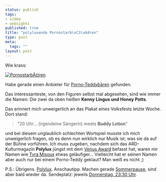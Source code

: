 ```yaml
--- 
status: publish
tags: 
- video
- websights
published: true
title: "polyluxende Pornostarb\xC3\xA4ren"
type: post
meta: 
  tags: ""
layout: post
---
```

Wie krass:

<a href="http://www.pornstarbears.com/"><img src='http://fredericiana.de/uploads/thumb-050706pornostarbaeren.jpg' alt='Pornostarb&Atilde;&curren;ren' class="centered" /></a>

Habe gerade einen Anbieter für <a href="http://www.pornstarbears.com/">Porno-Teddybären</a> gefunden.

Das interessanteste, von den Figuren selbst mal abgesehen, sind wie immer die Namen: Die zwei da oben heißen <strong>Kenny Lingus und Honey Potts</strong>.
<!--more-->
Das erinnert mich unweigerlich an das Plakat eines Volksfests letzte Woche. Dort stand:

<blockquote>"20 Uhr...  (irgendeine Sängerin) meets <strong>Buddy Lotion</strong>"</blockquote>

und bei diesem unglaublich schlechten Wortspiel musste ich mich unweigerlich fragen, ob es denn nun wirklich nur Musik ist, was sie da auf der Bühne vorführen. Ich muss zugeben, nachdem sich das ARD-Kulturmagazin <strong>Polylux</strong> jüngst mit dem <a href="http://de.wikipedia.org/wiki/Venus_%28Preis%29">Venus Award</a> befasst hat, waren mir Namen wie <a href="http://de.wikipedia.org/wiki/Tyra_Misoux">Tyra Misoux</a> etwas geläufiger... Vielleicht hat er seinen Namen aber auch nur bei einem Porno-Teddy geklaut? Man weiß es nicht ;)

P.S.: Übrigens. <a href="http://www.polylux.de">Polylux</a>. Anschautipp. Machen gerade <a href="http://www.rbb-online.de/_/polylux/titas_lounge/index_jsp.html">Sommerpause</a>, sind aber bald wieder da. Sendeplatz: jeweils <a href="http://www.rbb-online.de/_/polylux/vorschau/index_jsp.html">Donnerstag, 23:30 Uhr</a>.
